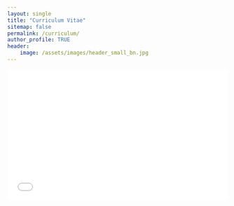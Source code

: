 ```yaml
---
layout: single
title: "Curriculum Vitae"
sitemap: false
permalink: /curriculum/
author_profile: TRUE
header:
    image: /assets/images/header_small_bn.jpg
---
```


<embed src="../assets/documents/cv_gabriel-rudloff.pdf" type="application/pdf" width="100%" height="300px"/>
